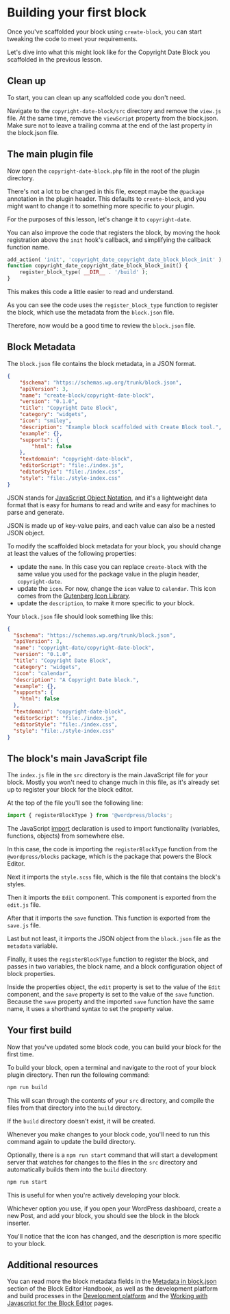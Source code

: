 # Building your first block

Once you've scaffolded your block using `create-block`, you can start tweaking the code to meet your requirements. 

Let's dive into what this might look like for the Copyright Date Block you scaffolded in the previous lesson.

## Clean up

To start, you can clean up any scaffolded code you don't need. 

Navigate to the `copyright-date-block/src` directory and remove the `view.js` file. At the same time, remove the `viewScript` property from the block.json. Make sure not to leave a trailing comma at the end of the last property in the block.json file.

## The main plugin file

Now open the `copyright-date-block.php` file in the root of the plugin directory. 

There's not a lot to be changed in this file, except maybe the `@package` annotation in the plugin header. This defaults to `create-block`, and you might want to change it to something more specific to your plugin. 

For the purposes of this lesson, let's change it to `copyright-date`.

You can also improve the code that registers the block, by moving the hook registration above the `init` hook's callback, and simplifying the callback function name. 

```php
add_action( 'init', 'copyright_date_copyright_date_block_block_init' );
function copyright_date_copyright_date_block_block_init() {
	register_block_type( __DIR__ . '/build' );
}
```

This makes this code a little easier to read and understand.

As you can see the code uses the `register_block_type` function to register the block, which use the metadata from the `block.json` file.

Therefore, now would be a good time to review the `block.json` file.

## Block Metadata

The `block.json` file contains the block metadata, in a JSON format.

```json
{
	"$schema": "https://schemas.wp.org/trunk/block.json",
	"apiVersion": 3,
	"name": "create-block/copyright-date-block",
	"version": "0.1.0",
	"title": "Copyright Date Block",
	"category": "widgets",
	"icon": "smiley",
	"description": "Example block scaffolded with Create Block tool.",
	"example": {},
	"supports": {
		"html": false
	},
	"textdomain": "copyright-date-block",
	"editorScript": "file:./index.js",
	"editorStyle": "file:./index.css",
	"style": "file:./style-index.css"
}

```

JSON stands for [JavaScript Object Notation](https://developer.mozilla.org/en-US/docs/Learn/JavaScript/Objects/JSON), and it's a lightweight data format that is easy for humans to read and write and easy for machines to parse and generate.

JSON is made up of key-value pairs, and each value can also be a nested JSON object.

To modify the scaffolded block metadata for your block, you should change at least the values of the following properties:
 - update the `name`. In this case you can replace `create-block` with the same value you used for the package value in the plugin header, `copyright-date`.
 - update the `icon`. For now, change the `icon` value to `calendar`. This icon comes from the [Gutenberg Icon Library](https://wordpress.github.io/gutenberg/?path=/story/icons-icon--library).
 - update the `description`, to make it more specific to your block.

Your `block.json` file should look something like this:

```json
{
  "$schema": "https://schemas.wp.org/trunk/block.json",
  "apiVersion": 3,
  "name": "copyright-date/copyright-date-block",
  "version": "0.1.0",
  "title": "Copyright Date Block",
  "category": "widgets",
  "icon": "calendar",
  "description": "A Copyright Date block.",
  "example": {},
  "supports": {
    "html": false
  },
  "textdomain": "copyright-date-block",
  "editorScript": "file:./index.js",
  "editorStyle": "file:./index.css",
  "style": "file:./style-index.css"
}
```

## The block's main JavaScript file

The `index.js` file in the `src` directory is the main JavaScript file for your block. Mostly you won't need to change much in this file, as it's already set up to register your block for the block editor.

At the top of the file you'll see the following line:

```js
import { registerBlockType } from '@wordpress/blocks';
```

The JavaScript [import](https://developer.mozilla.org/en-US/docs/Web/JavaScript/Reference/Statements/import) declaration is used to import functionality (variables, functions, objects) from somewhere else.

In this case, the code is importing the `registerBlockType` function from the `@wordpress/blocks` package, which is the package that powers the Block Editor.

Next it imports the `style.scss` file, which is the file that contains the block's styles. 

Then it imports the `Edit` component. This component is exported from the `edit.js` file.

After that it imports the `save` function. This function is exported from the `save.js` file.

Last but not least, it imports the JSON object from the `block.json` file as the `metadata` variable. 

Finally, it uses the `registerBlockType` function to register the block, and passes in two variables, the block name, and a block configuration object of block properties. 

Inside the properties object, the `edit` property is set to the value of the `Edit` component, and the `save` property is set to the value of the `save` function. Because the `save` property and the imported `save` function have the same name, it uses a shorthand syntax to set the property value.

## Your first build

Now that you've updated some block code, you can build your block for the first time.

To build your block, open a terminal and navigate to the root of your block plugin directory. Then run the following command:

```bash
npm run build
```

This will scan through the contents of your `src` directory, and compile the files from that directory into the `build` directory. 

If the `build` directory doesn't exist, it will be created. 

Whenever you make changes to your block code, you'll need to run this command again to update the build directory.

Optionally, there is a `npm run start` command that will start a development server that watches for changes to the files in the `src` directory and automatically builds them into the `build` directory. 

```bash
npm run start
```

This is useful for when you're actively developing your block.

Whichever option you use, if you open your WordPress dashboard, create a new Post, and add your block, you should see the block in the block inserter.

You'll notice that the icon has changed, and the description is more specific to your block.

## Additional resources

You can read more the block metadata fields in the [Metadata in block.json](https://developer.wordpress.org/block-editor/reference-guides/block-api/block-metadata/) section of the Block Editor Handbook, as well as the development platform and build processes in the [Development platform](https://developer.wordpress.org/block-editor/how-to-guides/platform/) and the [Working with Javascript for the Block Editor](https://developer.wordpress.org/block-editor/getting-started/fundamentals/javascript-in-the-block-editor/) pages.